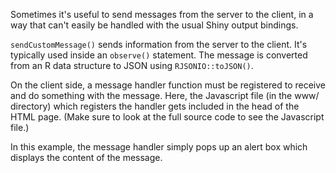 Sometimes it's useful to send messages from the server to the client, in a way that can't easily be handled with the usual Shiny output bindings.

`sendCustomMessage()` sends information from the server to the client. It's typically used inside an `observe()` statement. The message is converted from an R data structure to JSON using `RJSONIO::toJSON()`.

On the client side, a message handler function must be registered to receive and do something with the message. Here, the Javascript file (in the www/ directory) which registers the handler gets included in the head of the HTML page. (Make sure to look at the full source code to see the Javascript file.)

In this example, the message handler simply pops up an alert box which displays the content of the message.
